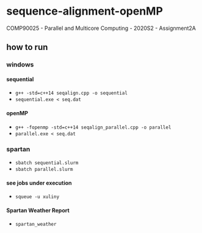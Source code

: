 # sequence-alignment-openMP
COMP90025 - Parallel and Multicore Computing - 2020S2 - Assignment2A

## how to run
### windows
#### sequential
- ```g++ -std=c++14 seqalign.cpp -o sequential```
- ```sequential.exe < seq.dat```

#### openMP
- ```g++ -fopenmp -std=c++14 seqalign_parallel.cpp -o parallel```
- ```parallel.exe < seq.dat```

### spartan
- ```sbatch sequential.slurm``` 
- ```sbatch parallel.slurm```

#### see jobs under execution
- ```squeue -u xuliny```

#### Spartan Weather Report
- ```spartan_weather```